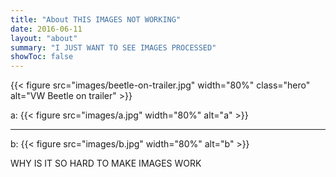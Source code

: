 ```yaml
---
title: "About THIS IMAGES NOT WORKING"
date: 2016-06-11
layout: "about"
summary: "I JUST WANT TO SEE IMAGES PROCESSED"
showToc: false
---
```


{{< figure src="images/beetle-on-trailer.jpg" width="80%" class="hero" alt="VW Beetle on trailer" >}}

a:
{{< figure src="images/a.jpg" width="80%" alt="a" >}}

---
b:
{{< figure src="images/b.jpg" width="80%" alt="b" >}}

WHY IS IT SO HARD TO MAKE IMAGES WORK